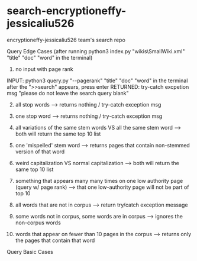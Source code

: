 # search-encryptioneffy-jessicaliu526
encryptioneffy-jessicaliu526 team's search repo

Query Edge Cases 
(after running python3 index.py "wikis\SmallWiki.xml" "title" "doc" "word" in the terminal)
1) no input with page rank

INPUT:
python3 query.py "--pagerank" "title" "doc" "word" in the terminal
after the ">>search" appears, press enter
RETURNED: 
try-catch excpetion msg "please do not leave the search query blank"

2) all stop words
--> returns nothing / try-catch exception msg

3) one stop word
--> returns nothing / try-catch exception msg

4) all variations of the same stem words VS all the same stem word
--> both will return the same top 10 list

5) one 'mispelled' stem word
--> returns pages that contain non-stemmed version of that word

6) weird capitalization VS normal capitalization
--> both will return the same top 10 list

7) something that appears many many times on one low authority page (query w/ page rank)
--> that one low-authority page will not be part of top 10

8) all words that are not in corpus
--> return try/catch exception message

9) some words not in corpus, some words are in corpus
--> ignores the non-corpus words

10) words that appear on fewer than 10 pages in the corpus
--> returns only the pages that contain that word

Query Basic Cases
